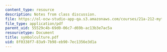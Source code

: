 ```yaml
---
content_type: resource
description: Notes from class discussion.
file: https://ol-ocw-studio-app-qa.s3.amazonaws.com/courses/21a-212-myth-ritual-and-symbolism-spring-2004/8f0338f783a97b98eb907ec1356e3d1a_symbolculture.pdf
file_type: application/pdf
parent_uid: 55529c4b-69d0-06c7-d69b-ac13b3e7ac5a
resourcetype: Document
title: symbolculture.pdf
uid: 8f0338f7-83a9-7b98-eb90-7ec1356e3d1a
---
```

